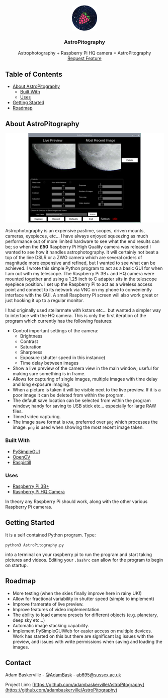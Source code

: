 <!-- PROJECT LOGO -->
<br />
<p align="center">
  <a href="https://github.com/adambaskerville/AstroPitography">
    <img src="AstroPitographyLogoSmall.png" alt="Logo" width="80" height="80">
  </a>

  <h3 align="center">AstroPitography</h3>

  <p align="center">
    Astrophotography + Raspberry Pi HQ camera = AstroPitography
    <br />
    <a href="https://github.com/adambaskerville/AstroPitography/issues">Request Feature</a>
  </p>
</p>

<!-- TABLE OF CONTENTS -->
## Table of Contents

* [About AstroPitography](#about-the-project)
  * [Built With](#built-with)
  * [Uses](#uses)
* [Getting Started](#getting-started)
* [Roadmap](#roadmap)

<!-- ABOUT THE PROJECT -->
## About AstroPitography

![AstroPitography](https://raw.githubusercontent.com/adambaskerville/AstroPitography/main/AstroPitography_GUI.png)

Astrophotography is an expensive pastime, scopes, driven mounts, cameras, eyepieces, etc... I have always enjoyed squeezing as much performance out of more limited hardware to see what the end results can be; so when the **£50** Raspberry Pi High Quality camera was released I wanted to see how it handles astrophotography. It will certainly not beat a top of the line DSLR or a ZWO camera which are several orders of magnitude more expensive and refined, but I wanted to see what can be achieved. I wrote this simple Python program to act as a basic GUI for when I am out with my telescope. The Raspberry Pi 3B+ and HQ camera were mounted together and using a 1.25 inch to C adapter sits in the telescope eyepiece position. I set up the Raspberry Pi to act as a wireless access point and connect to its network via VNC on my phone to conveniently interface with the GUI. A small Raspberry Pi screen will also work great or just hooking it up to a regular monitor.

I had originally used stellarmate with kstars etc... but wanted a simpler way to interface with the HQ camera. This is only the first iteration of the program which currently has the following features:

* Control important settings of the camera:
  * Brightness
  * Contrast
  * Saturation
  * Sharpness
  * Exposure (shutter speed in this instance)
  * Time delay between images
* Show a live preview of the camera view in the main window; useful for making sure something is in frame.
* Allows for capturing of single images, multiple images with time delay and long exposure imaging.
* When a picture is taken it will be visible next to the live preview. If it is a poor image it can be deleted from within the program.
* The default save location can be selected from within the program window; handy for saving to USB stick etc... especially for large RAW files.
* Timed video capturing.
* The image save format is `RAW`, preferred over `png` which processes the image. `png` is used when showing the most recent image taken.

### Built With

* [PySimpleGUI](https://pysimplegui.readthedocs.io/en/latest/)
* [OpenCV](https://opencv.org/)
* [Raspistill](https://www.raspberrypi.org/documentation/usage/camera/raspicam/raspistill.md)

### Uses
* [Raspberry Pi 3B+](https://thepihut.com/products/raspberry-pi-3-model-b-plus)
* [Raspberry Pi HQ Camera](https://thepihut.com/products/raspberry-pi-high-quality-camera-module)

In theory any Raspberry Pi should work, along with the other various Raspberry Pi cameras.

<!-- GETTING STARTED -->
## Getting Started

It is a self contained Python program. Type:

`python3 AstroPitography.py`

into a terminal on your raspberry pi to run the program and start taking pictures and videos. Editing your `.bashrc` can allow for the program to begin on startup.

<!-- ROADMAP -->
## Roadmap

 * More testing (when the skies finally improve here in rainy UK!)
 * Allow for fractional variability in shutter speed (simple to implement)
 * Improve framerate of live preview.
 * Improve features of video implementation.
 * The ability to load camera presets for different objects (e.g. planetary, deep sky etc...)
 * Automatic image stacking capability.
 * Implement PySimpleGUIWeb for easier access on multiple devices. Work has started on this but there are significant lag issues with the preview, and issues with write permissions when saving and loading the images. 

<!-- CONTACT -->
## Contact

Adam Baskerville - [@AdamBask](https://twitter.com/AdamBask) - ab695@sussex.ac.uk

Project Link: [https://github.com/adambaskerville/AstroPitography](https://github.com/adambaskerville/AstroPitography)
